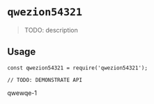 # `qwezion54321`

> TODO: description

## Usage

```
const qwezion54321 = require('qwezion54321');

// TODO: DEMONSTRATE API
```
qwewqe-1
